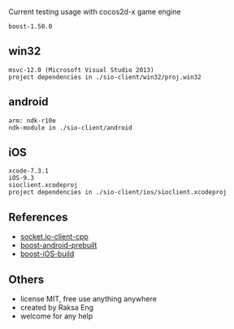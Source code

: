 Current testing usage with cocos2d-x game engine

```
boost-1.50.0
```
## win32

```
msvc-12.0 (Microsoft Visual Studio 2013)
project dependencies in ./sio-client/win32/proj.win32

```

## android

```
arm: ndk-r10e
ndk-module in ./sio-client/android

```

## iOS

```
xcode-7.3.1
iOS-9.3
sioclient.xcodeproj
project dependencies in ./sio-client/ios/sioclient.xcodeproj

```


References
-----------------------

* [socket.io-client-cpp](https://github.com/socketio/socket.io-client-cpp)
* [boost-android-prebuilt](https://github.com/mcxiaoke/boost-ndk)
* [boost-iOS-build](https://github.com/alist/boostmake_ios)

Others
-----------------------
* license MIT, free use anything anywhere
* created by Raksa Eng
* welcome for any help